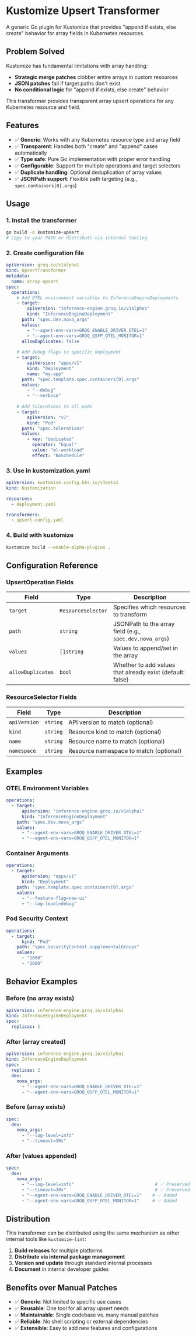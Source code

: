 # Kustomize Upsert Transformer

A generic Go plugin for Kustomize that provides "append if exists, else create" behavior for array fields in Kubernetes resources.

## Problem Solved

Kustomize has fundamental limitations with array handling:
- **Strategic merge patches** clobber entire arrays in custom resources
- **JSON patches** fail if target paths don't exist  
- **No conditional logic** for "append if exists, else create" behavior

This transformer provides transparent array upsert operations for any Kubernetes resource and field.

## Features

- ✅ **Generic**: Works with any Kubernetes resource type and array field
- ✅ **Transparent**: Handles both "create" and "append" cases automatically
- ✅ **Type safe**: Pure Go implementation with proper error handling
- ✅ **Configurable**: Support for multiple operations and target selectors
- ✅ **Duplicate handling**: Optional deduplication of array values
- ✅ **JSONPath support**: Flexible path targeting (e.g., `spec.containers[0].args`)

## Usage

### 1. Install the transformer
```bash
go build -o kustomize-upsert .
# Copy to your PATH or distribute via internal tooling
```

### 2. Create configuration file
```yaml
apiVersion: groq.io/v1alpha1
kind: UpsertTransformer
metadata:
  name: array-upsert
spec:
  operations:
    # Add OTEL environment variables to InferenceEngineDeployments
    - target:
        apiVersion: "inference-engine.groq.io/v1alpha1"
        kind: "InferenceEngineDeployment"
      path: "spec.dev.nova_args"
      values:
        - "--agent-env-vars=GROQ_ENABLE_DRIVER_OTEL=1"
        - "--agent-env-vars=GROQ_QSFP_OTEL_MONITOR=1"
      allowDuplicates: false
      
    # Add debug flags to specific deployment
    - target:
        apiVersion: "apps/v1"
        kind: "Deployment" 
        name: "my-app"
      path: "spec.template.spec.containers[0].args"
      values:
        - "--debug"
        - "--verbose"
        
    # Add tolerations to all pods
    - target:
        apiVersion: "v1"
        kind: "Pod"
      path: "spec.tolerations"
      values:
        - key: "dedicated"
          operator: "Equal" 
          value: "ml-workload"
          effect: "NoSchedule"
```

### 3. Use in kustomization.yaml
```yaml
apiVersion: kustomize.config.k8s.io/v1beta1
kind: Kustomization

resources:
  - deployment.yaml

transformers:
  - upsert-config.yaml
```

### 4. Build with kustomize
```bash
kustomize build --enable-alpha-plugins .
```

## Configuration Reference

### UpsertOperation Fields

| Field | Type | Description |
|-------|------|-------------|
| `target` | `ResourceSelector` | Specifies which resources to transform |
| `path` | `string` | JSONPath to the array field (e.g., `spec.dev.nova_args`) |
| `values` | `[]string` | Values to append/set in the array |
| `allowDuplicates` | `bool` | Whether to add values that already exist (default: false) |

### ResourceSelector Fields

| Field | Type | Description |
|-------|------|-------------|
| `apiVersion` | `string` | API version to match (optional) |
| `kind` | `string` | Resource kind to match (optional) |
| `name` | `string` | Resource name to match (optional) | 
| `namespace` | `string` | Resource namespace to match (optional) |

## Examples

### OTEL Environment Variables
```yaml
operations:
  - target:
      apiVersion: "inference-engine.groq.io/v1alpha1"
      kind: "InferenceEngineDeployment"
    path: "spec.dev.nova_args"
    values:
      - "--agent-env-vars=GROQ_ENABLE_DRIVER_OTEL=1"
      - "--agent-env-vars=GROQ_QSFP_OTEL_MONITOR=1"
```

### Container Arguments
```yaml
operations:
  - target:
      apiVersion: "apps/v1"
      kind: "Deployment"
    path: "spec.template.spec.containers[0].args"
    values:
      - "--feature-flag=new-ui"
      - "--log-level=debug"
```

### Pod Security Context
```yaml
operations:
  - target:
      kind: "Pod"
    path: "spec.securityContext.supplementalGroups"
    values:
      - "1000"
      - "2000"
```

## Behavior Examples

### Before (no array exists)
```yaml
apiVersion: inference-engine.groq.io/v1alpha1
kind: InferenceEngineDeployment
spec:
  replicas: 2
```

### After (array created)
```yaml
apiVersion: inference-engine.groq.io/v1alpha1
kind: InferenceEngineDeployment
spec:
  replicas: 2
  dev:
    nova_args:
      - "--agent-env-vars=GROQ_ENABLE_DRIVER_OTEL=1"
      - "--agent-env-vars=GROQ_QSFP_OTEL_MONITOR=1"
```

### Before (array exists)
```yaml
spec:
  dev:
    nova_args:
      - "--log-level=info"
      - "--timeout=30s"
```

### After (values appended)
```yaml
spec:
  dev:
    nova_args:
      - "--log-level=info"                               # ✅ Preserved
      - "--timeout=30s"                                  # ✅ Preserved
      - "--agent-env-vars=GROQ_ENABLE_DRIVER_OTEL=1"    # ✅ Added
      - "--agent-env-vars=GROQ_QSFP_OTEL_MONITOR=1"     # ✅ Added
```

## Distribution

This transformer can be distributed using the same mechanism as other internal tools like `kustomize-lint`:

1. **Build releases** for multiple platforms
2. **Distribute via internal package management**
3. **Version and update** through standard internal processes
4. **Document** in internal developer guides

## Benefits over Manual Patches

- ✅ **Generic**: Not limited to specific use cases
- ✅ **Reusable**: One tool for all array upsert needs
- ✅ **Maintainable**: Single codebase vs. many manual patches
- ✅ **Reliable**: No shell scripting or external dependencies
- ✅ **Extensible**: Easy to add new features and configurations
